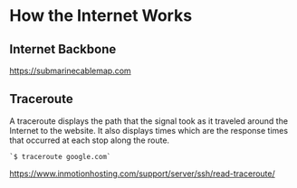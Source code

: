 # How the Internet Works

## Internet Backbone

https://submarinecablemap.com

## Traceroute

A traceroute displays the path that the signal took as it traveled around the Internet to the website. It also displays times which are the response times that occurred at each stop along the route.

    `$ traceroute google.com`

https://www.inmotionhosting.com/support/server/ssh/read-traceroute/